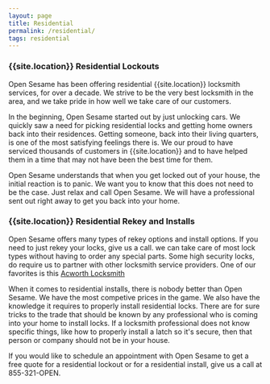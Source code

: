 ```yaml
---
layout: page
title: Residential
permalink: /residential/
tags: residential
---
```


### {{site.location}} Residential Lockouts
Open Sesame has been offering residential {{site.location}} locksmith services, for over a decade. We strive to be the very best locksmith in the area, and we take pride in how well we take care of our customers.

In the beginning, Open Sesame started out by just unlocking cars. We quickly saw a need for picking residential locks and getting home owners back into their residences. Getting someone, back into their living quarters, is one of the most satisfying feelings there is. We our proud to have serviced thousands of customers in {{site.location}} and to have helped them in a time that may not have been the best time for them.

Open Sesame understands that when you get locked out of your house, the initial reaction is to panic. We want you to know that this does not need to be the case. Just relax and call Open Sesame. We will have a professional sent out right away to get you back into your home. 

### {{site.location}} Residential Rekey and Installs

Open Sesame offers many types of rekey options and install options. If you need to just rekey your locks, give us a call. we can take care of most lock types without having to order any special parts. Some high security locks, do require us to partner with other locksmith service providers. One of our favorites is this <a href="https://www.capitallocksmithacworthga.com/">Acworth Locksmith</a>

When it comes to residential installs, there is nobody better than Open Sesame. We have the most competive prices in the game. We also have the knowledge it requires to properly install residential locks. There are for sure tricks to the trade that should be known by any professional who is coming into your home to install locks. If a locksmith professional does not know specific things, like how to properly install a latch so it's secure, then that person or company should not be in your house.

If you would like to schedule an appointment with Open Sesame to get a free quote for a residential lockout or for a residential install, give us a call at 855-321-OPEN.